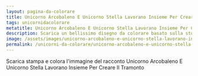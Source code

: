 ```yaml
---
layout: pagina-da-colorare
title: Unicorno Arcobaleno E Unicorno Stella Lavorano Insieme Per Creare Il Tramonto
tags: unicornidacolorare
metatitle: Unicorno Arcobaleno E Unicorno Stella Lavorano Insieme Per Creare Il Tramonto da colorare
description: Scarica un bellissimo disegno da colorare basato sulla storia Unicorno Arcobaleno E Unicorno Stella Lavorano Insieme Per Creare Il Tramonto
image: /assets/images/unicorno-arcobaleno-e-unicorno-stella-lavorano-insieme-per-creare-il-tramonto.webp
permalink: /unicorni-da-colorare/unicorno-arcobaleno-e-unicorno-stella-lavorano-insieme-per-creare-il-tramonto-da-colorare.html
---
```

Scarica stampa e colora l'immagine del racconto Unicorno Arcobaleno E Unicorno Stella Lavorano Insieme Per Creare Il Tramonto
